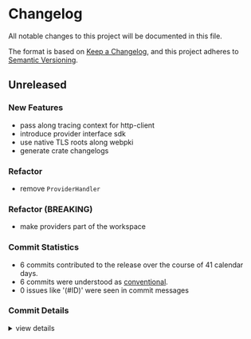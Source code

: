 # Changelog

All notable changes to this project will be documented in this file.

The format is based on [Keep a Changelog](https://keepachangelog.com/en/1.0.0/),
and this project adheres to [Semantic Versioning](https://semver.org/spec/v2.0.0.html).

## Unreleased

<csr-id-8082135282f66b5d56fe6d14bb5ce6dc510d4b63/>
<csr-id-005b7073e6896f68aa64348fef44ae69305acaf7/>

### New Features

 - <csr-id-4cbff519244ddea6d6863e7e2c3afb48d78c0c8f/> pass along tracing context for http-client
 - <csr-id-a84492d15d154a272de33680f6338379fc036a3a/> introduce provider interface sdk
 - <csr-id-07b5e70a7f1321d184962d7197a8d98d1ecaaf71/> use native TLS roots along webpki
 - <csr-id-cda9f724d2d2e4ea55006a43b166d18875148c48/> generate crate changelogs

### Refactor

 - <csr-id-8082135282f66b5d56fe6d14bb5ce6dc510d4b63/> remove `ProviderHandler`

### Refactor (BREAKING)

 - <csr-id-005b7073e6896f68aa64348fef44ae69305acaf7/> make providers part of the workspace

### Commit Statistics

<csr-read-only-do-not-edit/>

 - 6 commits contributed to the release over the course of 41 calendar days.
 - 6 commits were understood as [conventional](https://www.conventionalcommits.org).
 - 0 issues like '(#ID)' were seen in commit messages

### Commit Details

<csr-read-only-do-not-edit/>

<details><summary>view details</summary>

 * **Uncategorized**
    - Generate crate changelogs ([`cda9f72`](https://github.com/wasmCloud/wasmCloud/commit/cda9f724d2d2e4ea55006a43b166d18875148c48))
    - Pass along tracing context for http-client ([`4cbff51`](https://github.com/wasmCloud/wasmCloud/commit/4cbff519244ddea6d6863e7e2c3afb48d78c0c8f))
    - Remove `ProviderHandler` ([`8082135`](https://github.com/wasmCloud/wasmCloud/commit/8082135282f66b5d56fe6d14bb5ce6dc510d4b63))
    - Introduce provider interface sdk ([`a84492d`](https://github.com/wasmCloud/wasmCloud/commit/a84492d15d154a272de33680f6338379fc036a3a))
    - Use native TLS roots along webpki ([`07b5e70`](https://github.com/wasmCloud/wasmCloud/commit/07b5e70a7f1321d184962d7197a8d98d1ecaaf71))
    - Make providers part of the workspace ([`005b707`](https://github.com/wasmCloud/wasmCloud/commit/005b7073e6896f68aa64348fef44ae69305acaf7))
</details>

